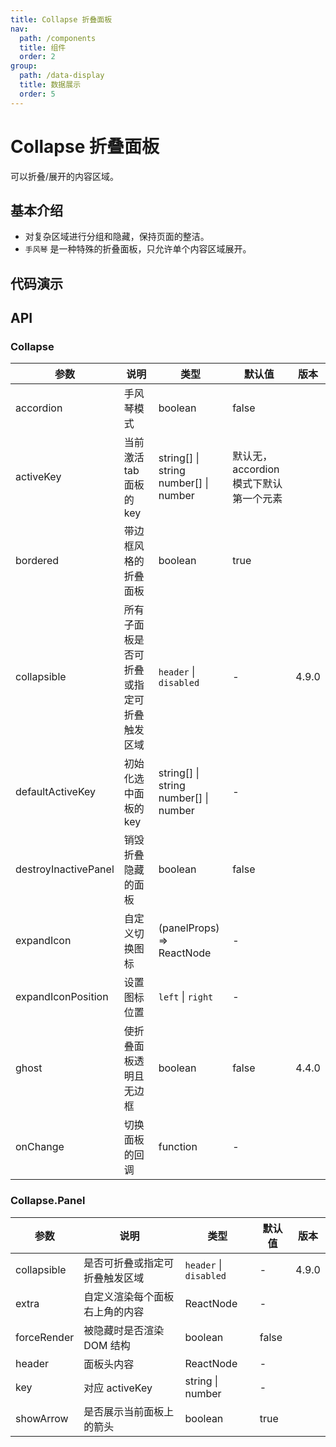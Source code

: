 ```yaml
---
title: Collapse 折叠面板
nav:
  path: /components
  title: 组件
  order: 2
group:
  path: /data-display
  title: 数据展示
  order: 5
---
```


# Collapse 折叠面板

可以折叠/展开的内容区域。

## 基本介绍

- 对复杂区域进行分组和隐藏，保持页面的整洁。
- `手风琴` 是一种特殊的折叠面板，只允许单个内容区域展开。

## 代码演示

<code src="demos/data-display/collapse/basic.tsx" title="折叠面板" desc="可以同时展开多个面板，这个例子默认展开了第一个。"></code>

<code src="demos/data-display/collapse/accordion.tsx" title="手风琴" desc="手风琴，每次只打开一个 tab。"></code>

<code src="demos/data-display/collapse/mix.tsx" title="面板嵌套" desc="嵌套折叠面板。"></code>

<code src="demos/data-display/collapse/borderless.tsx" title="简洁风格" desc="一套没有边框的简洁样式。"></code>

<code src="demos/data-display/collapse/custom.tsx" title="自定义面板" desc="自定义各个面板的背景色、圆角、边距和图标。"></code>

<code src="demos/data-display/collapse/noarrow.tsx" title="隐藏箭头" desc="你可以通过 `showArrow={false}` 隐藏 `CollapsePanel` 组件的箭头图标。"></code>

<code src="demos/data-display/collapse/extra.tsx" title="额外节点" desc="可以同时展开多个面板，这个例子默认展开了第一个。"></code>

<code src="demos/data-display/collapse/ghost.tsx" title="幽灵折叠面板" desc="将折叠面板的背景变成透明。"></code>

<code src="demos/data-display/collapse/collapsible.tsx" title="可折叠触发区域" desc="通过 `collapsible` 属性，可以设置面板的可折叠触发区域。"></code>

## API

### Collapse

| 参数                 | 说明                                     | 类型                                          | 默认值                                 | 版本  |
| -------------------- | ---------------------------------------- | --------------------------------------------- | -------------------------------------- | ----- |
| accordion            | 手风琴模式                               | boolean                                       | false                                  |       |
| activeKey            | 当前激活 tab 面板的 key                  | string\[] \| string <br/> number\[] \| number | 默认无，accordion 模式下默认第一个元素 |       |
| bordered             | 带边框风格的折叠面板                     | boolean                                       | true                                   |       |
| collapsible          | 所有子面板是否可折叠或指定可折叠触发区域 | `header` \| `disabled`                        | -                                      | 4.9.0 |
| defaultActiveKey     | 初始化选中面板的 key                     | string\[] \| string<br/> number\[] \| number  | -                                      |       |
| destroyInactivePanel | 销毁折叠隐藏的面板                       | boolean                                       | false                                  |       |
| expandIcon           | 自定义切换图标                           | (panelProps) => ReactNode                     | -                                      |       |
| expandIconPosition   | 设置图标位置                             | `left` \| `right`                             | -                                      |       |
| ghost                | 使折叠面板透明且无边框                   | boolean                                       | false                                  | 4.4.0 |
| onChange             | 切换面板的回调                           | function                                      | -                                      |       |

### Collapse.Panel

| 参数        | 说明                           | 类型                   | 默认值 | 版本  |
| ----------- | ------------------------------ | ---------------------- | ------ | ----- |
| collapsible | 是否可折叠或指定可折叠触发区域 | `header` \| `disabled` | -      | 4.9.0 |
| extra       | 自定义渲染每个面板右上角的内容 | ReactNode              | -      |       |
| forceRender | 被隐藏时是否渲染 DOM 结构      | boolean                | false  |       |
| header      | 面板头内容                     | ReactNode              | -      |       |
| key         | 对应 activeKey                 | string \| number       | -      |       |
| showArrow   | 是否展示当前面板上的箭头       | boolean                | true   |       |
